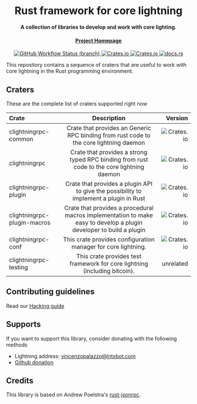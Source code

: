 <div align="center">
  <h1>Rust framework for core lightning</h1>

  <p>
    <strong>A collection of libraries to develop and work with core lighting.</strong>
  </p>

  <h4>
    <a href="https://github.com/laanwj/rust-clightning-rpc">Project Homepage</a>
  </h4>
 
  <a href="https://github.com/laanwj/rust-clightning-rpc/actions">
    <img alt="GitHub Workflow Status (branch)" src="https://img.shields.io/github/workflow/status/laanwj/rust-clightning-rpc/Integration%20testing/master?style=flat-square"/>
  </a>
  
  <a href="https://crates.io/clightningrpc">
    <img alt="Crates.io" src="https://img.shields.io/crates/v/clightningrpc?style=flat-square"/>
  </a>
  
  <a href="https://crates.io/clightningrpc">
    <img alt="Crates.io" src="https://img.shields.io/crates/d/clightningrpc?style=flat-square"/>
  </a>
  
  <a href="https://docs.rs/clightningrpc">
    <img alt="docs.rs" src="https://img.shields.io/docsrs/clightningrpc?style=flat-square"/>
  </a>

</div>

This repository contains a sequence of craters that are useful to work with core lightning in the Rust programming environment.

## Craters

These are the complete list of craters supported right now

| Crate     | Description |  Version |
|:----------|:-----------:|--:|
| clightningrpc-common          |    Crate that provides an Generic RPC binding from rust code to the core lightning daemon    | ![Crates.io](https://img.shields.io/crates/v/clightningrpc-common?style=flat-square)  |
| clightningrpc |    Crate that provides a strong typed RPC binding from rust code to the core lightning daemon     | ![Crates.io](https://img.shields.io/crates/v/clightningrpc?style=flat-square) |
| clightningrpc-plugin |    Crate that provides a plugin API to give the possibility to implement a plugin in Rust     | ![Crates.io](https://img.shields.io/crates/v/clightningrpc-plugin?style=flat-square) |
| clightningrpc-plugin-macros |    Crate that provides a procedural macros implementation to make easy to develop a plugin developer to build a plugin     | ![Crates.io](https://img.shields.io/crates/v/clightningrpc-plugin_macros?style=flat-square) |
| clightningrpc-conf |    This crate provides configuration manager for core lightning.    | ![Crates.io](https://img.shields.io/crates/v/clightningrpc-conf?style=flat-square) |
| clightningrpc-testing |    This crate provides test framework for core lightning (including bitcoin).    | unrelated |

## Contributing guidelines

Read our [Hacking guide](/docs/MAINTAINERS.md)

## Supports

If you want to support this library, consider donating with the following methods

- Lightning address: vincenzopalazzo@lntxbot.com
- [Github donation](https://github.com/sponsors/vincenzopalazzo)

## Credits

This library is based on Andrew Poelstra's [rust-jsonrpc](https://github.com/apoelstra/rust-jsonrpc).
